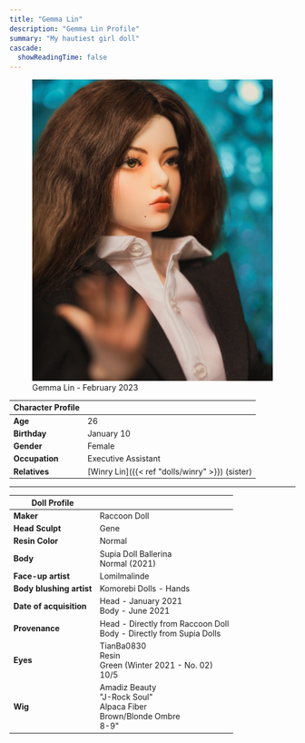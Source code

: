 ```yaml
---
title: "Gemma Lin"
description: "Gemma Lin Profile"
summary: "My hautiest girl doll"
cascade:
  showReadingTime: false
---
```

<figure><img src="featured.png" alt="A doll posing holding a white straw Hat" width="500"><figcaption>Gemma Lin - February 2023</figcaption></figure> 

| Character Profile | |
| ----- | ---|
| **Age** | 26 |
| **Birthday** | January 10 |
| **Gender** | Female |
| **Occupation** | Executive Assistant |
| **Relatives** | [Winry Lin]({{< ref "dolls/winry" >}}) (sister) |

---

| Doll Profile | |
| ----- | ---|
| **Maker** | Raccoon Doll  |
| **Head Sculpt** | Gene |
| **Resin Color** | Normal |
| **Body** | Supia Doll Ballerina <br> Normal (2021) |
| **Face-up artist** | Lomilmalinde |
| **Body blushing artist** | Komorebi Dolls - Hands|
| **Date of acquisition** | Head - January 2021 <br> Body - June 2021 |
| **Provenance** | Head - Directly from Raccoon Doll <br> Body - Directly from Supia Dolls |
| **Eyes** | TianBa0830 <br> Resin <br> Green (Winter 2021 - No. 02) <br> 10/5 |
| **Wig** | Amadiz Beauty <br> "J-Rock Soul" <br> Alpaca Fiber <br> Brown/Blonde Ombre <br> 8-9" |